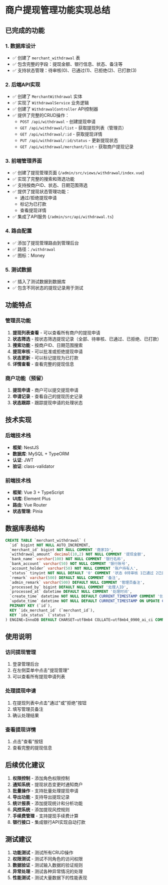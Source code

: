 # 商户提现管理功能实现总结

## 已完成的功能

### 1. 数据库设计
- ✅ 创建了 `merchant_withdrawal` 表
- ✅ 包含完整的字段：提现金额、银行信息、状态、备注等
- ✅ 支持状态管理：待审核(0)、已通过(1)、已拒绝(2)、已打款(3)

### 2. 后端API实现
- ✅ 创建了 `MerchantWithdrawal` 实体
- ✅ 实现了 `WithdrawalService` 业务逻辑
- ✅ 创建了 `WithdrawalController` API控制器
- ✅ 提供了完整的CRUD操作：
  - `POST /api/withdrawal` - 创建提现申请
  - `GET /api/withdrawal/list` - 获取提现列表（管理员）
  - `GET /api/withdrawal/:id` - 获取提现详情
  - `PUT /api/withdrawal/:id/status` - 更新提现状态
  - `GET /api/withdrawal/merchant/list` - 获取商户提现记录

### 3. 前端管理界面
- ✅ 创建了提现管理页面 (`/admin/src/views/withdrawal/index.vue`)
- ✅ 实现了完整的搜索和筛选功能
- ✅ 支持按商户ID、状态、日期范围筛选
- ✅ 提供了提现状态管理功能：
  - 通过/拒绝提现申请
  - 标记为已打款
  - 查看提现详情
- ✅ 集成了API服务 (`/admin/src/api/withdrawal.ts`)

### 4. 路由配置
- ✅ 添加了提现管理路由到管理后台
- ✅ 路径：`/withdrawal`
- ✅ 图标：Money

### 5. 测试数据
- ✅ 插入了测试数据到数据库
- ✅ 包含不同状态的提现记录用于测试

## 功能特点

### 管理员功能
1. **提现列表查看** - 可以查看所有商户的提现申请
2. **状态筛选** - 按状态筛选提现记录（全部、待审核、已通过、已拒绝、已打款）
3. **搜索功能** - 按商户ID、日期范围搜索
4. **提现审核** - 可以批准或拒绝提现申请
5. **状态更新** - 可以标记提现为已打款
6. **详情查看** - 查看完整的提现信息

### 商户功能（预留）
1. **提现申请** - 商户可以提交提现申请
2. **申请记录** - 查看自己的提现历史记录
3. **状态跟踪** - 跟踪提现申请的处理状态

## 技术实现

### 后端技术栈
- **框架**: NestJS
- **数据库**: MySQL + TypeORM
- **认证**: JWT
- **验证**: class-validator

### 前端技术栈
- **框架**: Vue 3 + TypeScript
- **UI库**: Element Plus
- **路由**: Vue Router
- **状态管理**: Pinia

## 数据库表结构

```sql
CREATE TABLE `merchant_withdrawal` (
  `id` bigint NOT NULL AUTO_INCREMENT,
  `merchant_id` bigint NOT NULL COMMENT '商家ID',
  `withdrawal_amount` decimal(10,2) NOT NULL COMMENT '提现金额',
  `bank_name` varchar(100) NOT NULL COMMENT '银行名称',
  `bank_account` varchar(50) NOT NULL COMMENT '银行账号',
  `account_holder` varchar(50) NOT NULL COMMENT '账户持有人',
  `status` tinyint NOT NULL DEFAULT '0' COMMENT '状态 0待审核 1已通过 2已拒绝 3已打款',
  `remark` varchar(500) DEFAULT NULL COMMENT '备注',
  `admin_remark` varchar(500) DEFAULT NULL COMMENT '管理员备注',
  `processed_by` bigint DEFAULT NULL COMMENT '处理人ID',
  `processed_at` datetime DEFAULT NULL COMMENT '处理时间',
  `create_time` datetime NOT NULL DEFAULT CURRENT_TIMESTAMP COMMENT '创建时间',
  `update_time` datetime NOT NULL DEFAULT CURRENT_TIMESTAMP ON UPDATE CURRENT_TIMESTAMP COMMENT '更新时间',
  PRIMARY KEY (`id`),
  KEY `idx_merchant_id` (`merchant_id`),
  KEY `idx_status` (`status`)
) ENGINE=InnoDB DEFAULT CHARSET=utf8mb4 COLLATE=utf8mb4_0900_ai_ci COMMENT='商户提现表';
```

## 使用说明

### 访问提现管理
1. 登录管理后台
2. 在左侧菜单中点击"提现管理"
3. 可以查看所有提现申请列表

### 处理提现申请
1. 在提现列表中点击"通过"或"拒绝"按钮
2. 填写管理员备注
3. 确认处理结果

### 查看提现详情
1. 点击"查看"按钮
2. 查看完整的提现信息

## 后续优化建议

1. **权限控制** - 添加角色权限控制
2. **通知系统** - 提现状态变更时通知商户
3. **批量操作** - 支持批量处理提现申请
4. **导出功能** - 支持导出提现记录
5. **统计报表** - 添加提现统计和分析功能
6. **风控系统** - 添加提现风控规则
7. **手续费管理** - 支持提现手续费计算
8. **银行接口** - 集成银行API实现自动打款

## 测试建议

1. **功能测试** - 测试所有CRUD操作
2. **权限测试** - 测试不同角色的访问权限
3. **数据验证** - 测试输入数据的验证规则
4. **异常处理** - 测试各种异常情况的处理
5. **性能测试** - 测试大量数据下的性能表现
